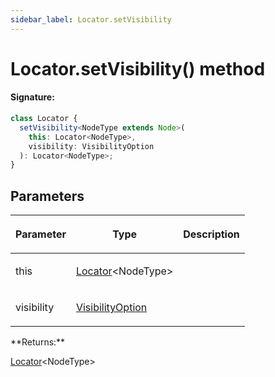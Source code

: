 ```yaml
---
sidebar_label: Locator.setVisibility
---
```


# Locator.setVisibility() method

#### Signature:

```typescript
class Locator {
  setVisibility<NodeType extends Node>(
    this: Locator<NodeType>,
    visibility: VisibilityOption
  ): Locator<NodeType>;
}
```

## Parameters

<table><thead><tr><th>

Parameter

</th><th>

Type

</th><th>

Description

</th></tr></thead>
<tbody><tr><td>

this

</td><td>

[Locator](./puppeteer.locator.md)&lt;NodeType&gt;

</td><td>

</td></tr>
<tr><td>

visibility

</td><td>

[VisibilityOption](./puppeteer.visibilityoption.md)

</td><td>

</td></tr>
</tbody></table>
**Returns:**

[Locator](./puppeteer.locator.md)&lt;NodeType&gt;
